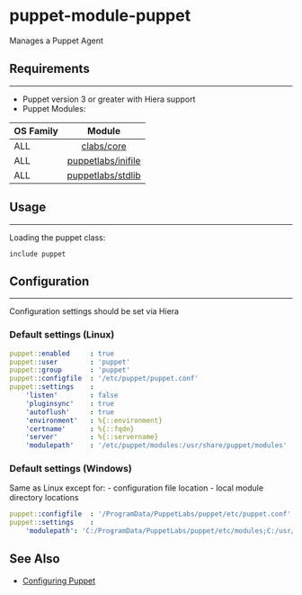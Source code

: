 # puppet-module-puppet

Manages a Puppet Agent

## Requirements
---

- Puppet version 3 or greater with Hiera support
- Puppet Modules:

| OS Family      | Module |
| :------------- |:-------------: |
| ALL            | [clabs/core](https://bitbucket.org/convectionlabs/puppet-module-core)|
| ALL            | [puppetlabs/inifile](https://forge.puppetlabs.com/puppetlabs/stdlib) |
| ALL            | [puppetlabs/stdlib](https://forge.puppetlabs.com/puppetlabs/inifile) |

## Usage
---

Loading the puppet class:

```puppet
include puppet
```

## Configuration
---

Configuration settings should be set via Hiera

### Default settings (Linux)

```yaml
puppet::enabled     : true
puppet::user        : 'puppet'
puppet::group       : 'puppet'
puppet::configfile  : '/etc/puppet/puppet.conf'
puppet::settings    :
    'listen'        : false
    'pluginsync'    : true
    'autoflush'     : true
    'environment'   : %{::environment}
    'certname'      : %{::fqdn}
    'server'        : %{::servername}
    'modulepath'    : '/etc/puppet/modules:/usr/share/puppet/modules'
```

### Default settings (Windows)

Same as Linux except for:
    - configuration file location
    - local module directory locations

```yaml
puppet::configfile  : '/ProgramData/PuppetLabs/puppet/etc/puppet.conf'
puppet::settings    :
    'modulepath': 'C:/ProgramData/PuppetLabs/puppet/etc/modules;C:/usr/share/puppet/modules',
```

## See Also

* [Configuring Puppet](http://docs.puppetlabs.com/guides/configuring.html)

